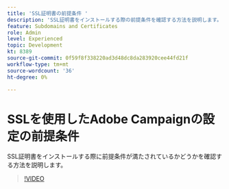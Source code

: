 ```yaml
---
title: 'SSL証明書の前提条件 '
description: 'SSL証明書をインストールする際の前提条件を確認する方法を説明します。 '
feature: Subdomains and Certificates
role: Admin
level: Experienced
topic: Development
kt: 8389
source-git-commit: 0f59f8f338220ad3d48dc8da283920cee44fd21f
workflow-type: tm+mt
source-wordcount: '36'
ht-degree: 0%

---
```



# SSLを使用したAdobe Campaignの設定の前提条件

SSL証明書をインストールする際に前提条件が満たされているかどうかを確認する方法を説明します。

>[!VIDEO](https://video.tv.adobe.com/v/335894?quality=12)
